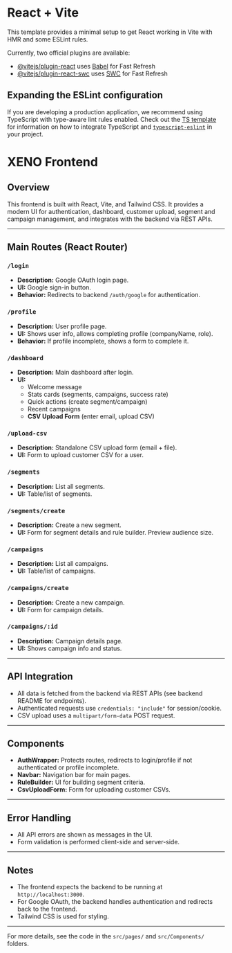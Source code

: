 # React + Vite

This template provides a minimal setup to get React working in Vite with HMR and some ESLint rules.

Currently, two official plugins are available:

- [@vitejs/plugin-react](https://github.com/vitejs/vite-plugin-react/blob/main/packages/plugin-react) uses [Babel](https://babeljs.io/) for Fast Refresh
- [@vitejs/plugin-react-swc](https://github.com/vitejs/vite-plugin-react/blob/main/packages/plugin-react-swc) uses [SWC](https://swc.rs/) for Fast Refresh

## Expanding the ESLint configuration

If you are developing a production application, we recommend using TypeScript with type-aware lint rules enabled. Check out the [TS template](https://github.com/vitejs/vite/tree/main/packages/create-vite/template-react-ts) for information on how to integrate TypeScript and [`typescript-eslint`](https://typescript-eslint.io) in your project.

# XENO Frontend

## Overview
This frontend is built with React, Vite, and Tailwind CSS. It provides a modern UI for authentication, dashboard, customer upload, segment and campaign management, and integrates with the backend via REST APIs.

---

## Main Routes (React Router)

### `/login`
- **Description:** Google OAuth login page.
- **UI:** Google sign-in button.
- **Behavior:** Redirects to backend `/auth/google` for authentication.

### `/profile`
- **Description:** User profile page.
- **UI:** Shows user info, allows completing profile (companyName, role).
- **Behavior:** If profile incomplete, shows a form to complete it.

### `/dashboard`
- **Description:** Main dashboard after login.
- **UI:**
  - Welcome message
  - Stats cards (segments, campaigns, success rate)
  - Quick actions (create segment/campaign)
  - Recent campaigns
  - **CSV Upload Form** (enter email, upload CSV)

### `/upload-csv`
- **Description:** Standalone CSV upload form (email + file).
- **UI:** Form to upload customer CSV for a user.

### `/segments`
- **Description:** List all segments.
- **UI:** Table/list of segments.

### `/segments/create`
- **Description:** Create a new segment.
- **UI:** Form for segment details and rule builder. Preview audience size.

### `/campaigns`
- **Description:** List all campaigns.
- **UI:** Table/list of campaigns.

### `/campaigns/create`
- **Description:** Create a new campaign.
- **UI:** Form for campaign details.

### `/campaigns/:id`
- **Description:** Campaign details page.
- **UI:** Shows campaign info and status.

---

## API Integration
- All data is fetched from the backend via REST APIs (see backend README for endpoints).
- Authenticated requests use `credentials: "include"` for session/cookie.
- CSV upload uses a `multipart/form-data` POST request.

---

## Components
- **AuthWrapper:** Protects routes, redirects to login/profile if not authenticated or profile incomplete.
- **Navbar:** Navigation bar for main pages.
- **RuleBuilder:** UI for building segment criteria.
- **CsvUploadForm:** Form for uploading customer CSVs.

---

## Error Handling
- All API errors are shown as messages in the UI.
- Form validation is performed client-side and server-side.

---

## Notes
- The frontend expects the backend to be running at `http://localhost:3000`.
- For Google OAuth, the backend handles authentication and redirects back to the frontend.
- Tailwind CSS is used for styling.

---

For more details, see the code in the `src/pages/` and `src/Components/` folders.
